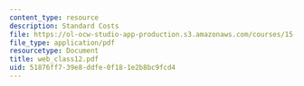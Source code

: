 ```yaml
---
content_type: resource
description: Standard Costs
file: https://ol-ocw-studio-app-production.s3.amazonaws.com/courses/15-521-management-accounting-and-control-spring-2003/51876ff739e8ddfe0f181e2b8bc9fcd4_web_class12.pdf
file_type: application/pdf
resourcetype: Document
title: web_class12.pdf
uid: 51876ff7-39e8-ddfe-0f18-1e2b8bc9fcd4
---
```

